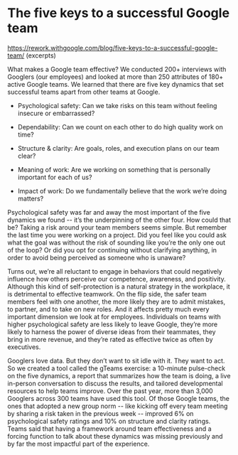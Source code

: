 # The five keys to a successful Google team

https://rework.withgoogle.com/blog/five-keys-to-a-successful-google-team/ (excerpts)

What makes a Google team effective? We conducted 200+ interviews with Googlers (our employees) and looked at more than 250 attributes of 180+ active Google teams. We learned that there are five key dynamics that set successful teams apart from other teams at Google.

* Psychological safety: Can we take risks on this team without feeling insecure or embarrassed?

* Dependability: Can we count on each other to do high quality work on time?

* Structure & clarity: Are goals, roles, and execution plans on our team clear?

* Meaning of work: Are we working on something that is personally important for each of us?

* Impact of work: Do we fundamentally believe that the work we’re doing matters?

Psychological safety was far and away the most important of the five dynamics we found -- it’s the underpinning of the other four. How could that be? Taking a risk around your team members seems simple. But remember the last time you were working on a project. Did you feel like you could ask what the goal was without the risk of sounding like you’re the only one out of the loop? Or did you opt for continuing without clarifying anything, in order to avoid being perceived as someone who is unaware?

Turns out, we’re all reluctant to engage in behaviors that could negatively influence how others perceive our competence, awareness, and positivity. Although this kind of self-protection is a natural strategy in the workplace, it is detrimental to effective teamwork. On the flip side, the safer team members feel with one another, the more likely they are to admit mistakes, to partner, and to take on new roles. And it affects pretty much every important dimension we look at for employees. Individuals on teams with higher psychological safety are less likely to leave Google, they’re more likely to harness the power of diverse ideas from their teammates, they bring in more revenue, and they’re rated as effective twice as often by executives.

Googlers love data. But they don’t want to sit idle with it. They want to act. So we created a tool called the gTeams exercise: a 10-minute pulse-check on the five dynamics, a report that summarizes how the team is doing, a live in-person conversation to discuss the results, and tailored developmental resources to help teams improve. Over the past year, more than 3,000 Googlers across 300 teams have used this tool. Of those Google teams, the ones that adopted a new group norm -- like kicking off every team meeting by sharing a risk taken in the previous week -- improved 6% on psychological safety ratings and 10% on structure and clarity ratings. Teams said that having a framework around team effectiveness and a forcing function to talk about these dynamics was missing previously and by far the most impactful part of the experience.
